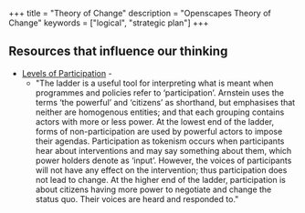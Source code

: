 +++
title = "Theory of Change"
description = "Openscapes Theory of Change"
keywords = ["logical", "strategic plan"]
+++

## Resources that influence our thinking

- [Levels of Participation](https://www.participatorymethods.org/method/levels-participation) -
  - "The ladder is a useful tool for interpreting what is meant when programmes and policies refer to ‘participation’. Arnstein uses the terms ‘the powerful’ and ‘citizens’ as shorthand, but emphasises that neither are homogenous entities; and that each grouping contains actors with more or less power. At the lowest end of the ladder, forms of non-participation are used by powerful actors to impose their agendas. Participation as tokenism occurs when participants hear about interventions and may say something about them, which power holders denote as ‘input’. However, the voices of participants will not have any effect on the intervention; thus participation does not lead to change. At the higher end of the ladder, participation is about citizens having more power to negotiate and change the status quo. Their voices are heard and responded to."